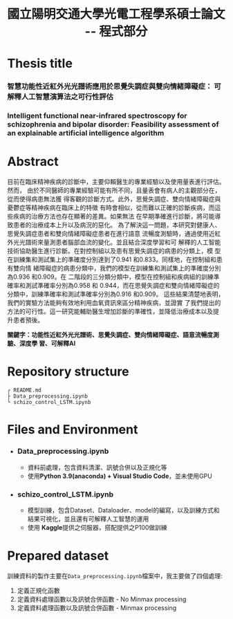 # <h1 align= 'center'>國立陽明交通大學光電工程學系碩士論文 -- 程式部分</h1>
# Thesis title

### 智慧功能性近紅外光光譜術應用於思覺失調症與雙向情緒障礙症： 可解釋人工智慧演算法之可行性評估

### Intelligent functional near-infrared spectroscopy for schizophrenia and bipolar disorder: Feasibility assessment of an explainable artificial intelligence algorithm

# Abstract
目前在臨床精神疾病的診斷中，主要仰賴醫生的專業經驗以及使用量表進行評估。然而，
由於不同醫師的專業經驗可能有所不同，且量表會有病人的主觀部分在，從而使得病患無法獲
得客觀的診斷方式。此外，思覺失調症、雙向情緒障礙症與憂鬱症等精神疾病在臨床上的特徵
有時會相似，從而難以正確的診斷疾病，而這些疾病的治療方法也存在顯著的差異。如果無法
在早期準確進行診斷，將可能導致患者的治療成本上升以及病況的惡化。
為了解決這一問題，本研究對健康人、思覺失調症患者和雙向情緒障礙症患者在進行語意
流暢度測驗時，通過使用近紅外光光譜術來量測患者腦部血流的變化。並且結合深度學習和可
解釋的人工智能技術協助醫生進行診斷。在對控制組以及患有思覺失調症的病患的分類上，模
型在訓練集和測試集上的準確度分別達到了0.941 和0.833。同樣地，在控制組和患有雙向情
緒障礙症的病患分類中，我們的模型在訓練集和測試集上的準確度分別為0.936 和0.909。在
二階段的三分類分類中，模型在控制組和疾病組的訓練準確率和測試準確率分別為0.958 和
0.944，而在思覺失調症和雙向情緒障礙症的分類中，訓練準確率和測試準確率分別為0.916
和0.909。
這些結果清楚地表明，我們的實驗方法能夠有效地利用血氧資訊來區分精神疾病，並證實
了我們提出的方法的可行性。這一研究能輔助醫生增加診斷的準確性，並降低治療成本以及提
升患者預後。

**關鍵字：功能性近紅外光光譜術、思覺失調症、雙向情緒障礙症、語意流暢度測驗、深度學
習、可解釋AI**

# Repository structure
```
┌ README.md
├ Data_preprocessing.ipynb
└ schizo_control_LSTM.ipynb
```
# Files and Environment
* ### Data_preprocessing.ipynb
  * 資料前處理，包含資料清潔、訊號合併以及正規化等
  * 使用**Python 3.9(anaconda) + Visual Studio Code**，並未使用GPU
* ### schizo_control_LSTM.ipynb
  * 模型訓練，包含Dataset、Dataloader、model的編寫，以及訓練方式和結果可視化，並且還有可解釋人工智慧的運用
  * 使用 **Kaggle**提供之伺服器，搭配提供之P100做訓練
 
# Prepared dataset
訓練資料的製作主要在`Data_preprocessing.ipynb`檔案中，我主要做了四個處理:

1. 定義正規化函數
2. 定義資料處理函數以及訊號合併函數 - No Minmax processing
3. 定義資料處理函數以及訊號合併函數 - Minmax processing
